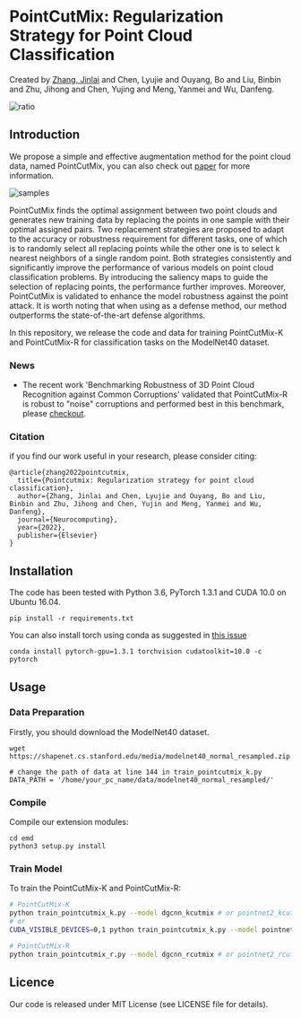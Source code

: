 # PointCutMix: Regularization Strategy for Point Cloud Classification
Created by [Zhang, Jinlai](https://github.com/cuge1995) and Chen, Lyujie and Ouyang, Bo and Liu, Binbin and Zhu, Jihong and Chen, Yujing and Meng, Yanmei and Wu, Danfeng.

![ratio](figs/ratio.png)
## Introduction

We propose a simple and effective augmentation method for the point cloud data, named PointCutMix, you can also check out [paper](https://arxiv.org/abs/2101.01461.pdf) for more information.

![samples](figs/samples.png)

PointCutMix finds the optimal assignment between two point clouds and generates new training data by replacing the points in one sample with their optimal assigned pairs. Two replacement strategies are proposed to adapt to the accuracy or robustness requirement for different tasks, one of which is to randomly select all replacing points while the other one is to select k nearest neighbors of a single random point. Both strategies consistently and significantly improve the performance of various models on point cloud classification problems. By introducing the saliency maps to guide the selection of replacing points, the performance further improves. Moreover, PointCutMix is validated to enhance the model robustness against the point attack. It is worth noting that when using as a defense method, our method outperforms the state-of-the-art defense algorithms.  

In this repository, we release the code and data for training PointCutMix-K and PointCutMix-R for classification tasks on the ModelNet40 dataset.

### News
* The recent work 'Benchmarking Robustness of 3D Point Cloud Recognition against Common Corruptions' validated that PointCutMix-R is robust to "noise" corruptions and performed best in this benchmark, please [checkout](https://github.com/jiachens/ModelNet40-C).


### Citation

if you find our work useful in your research, please consider citing:

```
@article{zhang2022pointcutmix,
  title={Pointcutmix: Regularization strategy for point cloud classification},
  author={Zhang, Jinlai and Chen, Lyujie and Ouyang, Bo and Liu, Binbin and Zhu, Jihong and Chen, Yujin and Meng, Yanmei and Wu, Danfeng},
  journal={Neurocomputing},
  year={2022},
  publisher={Elsevier}
}
```

## Installation

The code has been tested with Python 3.6, PyTorch 1.3.1 and CUDA 10.0 on Ubuntu 16.04.

```
pip install -r requirements.txt
```
You can also install torch using conda as suggested in [this issue](https://github.com/cuge1995/PointCutMix/issues/3)
```
conda install pytorch-gpu=1.3.1 torchvision cudatoolkit=10.0 -c pytorch
```


## Usage

### Data Preparation

Firstly, you should download the ModelNet40 dataset. 

```
wget https://shapenet.cs.stanford.edu/media/modelnet40_normal_resampled.zip

# change the path of data at line 144 in train_pointcutmix_k.py
DATA_PATH = '/home/your_pc_name/data/modelnet40_normal_resampled/'

```

### Compile
Compile our extension modules:

```
cd emd
python3 setup.py install
```


### Train Model

To train the PointCutMix-K and PointCutMix-R:

```bash
# PointCutMix-K
python train_pointcutmix_k.py --model dgcnn_kcutmix # or pointnet2_kcutmix, pointnet_kcutmix, rscnn_kcutmix
# or
CUDA_VISIBLE_DEVICES=0,1 python train_pointcutmix_k.py --model pointnet2_kcutmix

# PointCutMix-R
python train_pointcutmix_r.py --model dgcnn_rcutmix # or pointnet2_rcutmix, pointnet_rcutmix, rscnn_rcutmix
```

## Licence

Our code is released under MIT License (see LICENSE file for details).
